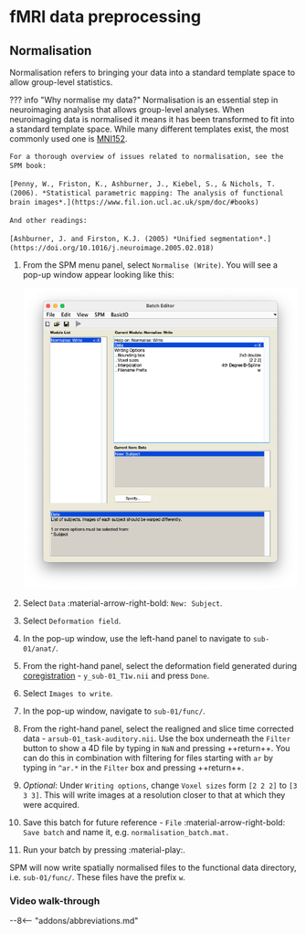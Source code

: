 # fMRI data preprocessing

## Normalisation

Normalisation refers to bringing your data into a standard template space to allow group-level statistics. 

??? info "Why normalise my data?" 
    Normalisation is an essential step in neuroimaging analysis that allows group-level analyses. When neuroimaging data is normalised it means it has been transformed to fit into a standard template space. While many different templates exist, the most commonly used one is [MNI152](https://mcin.ca/research/neuroimaging-methods/atlases/). 

    For a thorough overview of issues related to normalisation, see the SPM book:

    [Penny, W., Friston, K., Ashburner, J., Kiebel, S., & Nichols, T. (2006). *Statistical parametric mapping: The analysis of functional brain images*.](https://www.fil.ion.ucl.ac.uk/spm/doc/#books)

    And other readings:

    [Ashburner, J. and Firston, K.J. (2005) *Unified segmentation*.](https://doi.org/10.1016/j.neuroimage.2005.02.018)

1. From the SPM menu panel, select `Normalise (Write)`. You will see a pop-up window appear looking like this:

    ![](../../../assets/figures/normalisation_batch.png)

2. Select `Data` :material-arrow-right-bold: `New: Subject`.
3. Select `Deformation field`.
4. In the pop-up window, use the left-hand panel to navigate to `sub-01/anat/`. 
5. From the right-hand panel, select the deformation field generated during [coregistration](./coregistration.md) - `y_sub-01_T1w.nii` and press `Done`.
6. Select `Images to write`.
7. In the pop-up window, navigate to `sub-01/func/`. 
8. From the right-hand panel, select the realigned and slice time corrected data - `arsub-01_task-auditory.nii`. Use the box underneath the `Filter` button to show a 4D file by typing in `NaN` and pressing ++return++. You can do this in combination with filtering for files starting with `ar` by typing in `^ar.*` in the `Filter` box and pressing ++return++. 
9. *Optional*: Under `Writing options`, change `Voxel sizes` form `[2 2 2]` to `[3 3 3]`. This will write images at a resolution closer to that at which they were acquired.
10. Save this batch for future reference - `File` :material-arrow-right-bold: `Save batch` and name it, e.g. `normalisation_batch.mat.`
11. Run your batch by pressing :material-play:.

SPM will now write spatially normalised files to the functional data directory, i.e. `sub-01/func/`. These files have the prefix `w`.

### Video walk-through

--8<-- "addons/abbreviations.md"